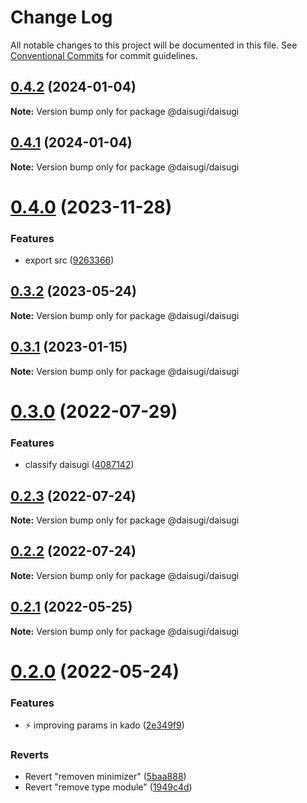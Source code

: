 # Change Log

All notable changes to this project will be documented in this file.
See [Conventional Commits](https://conventionalcommits.org) for commit guidelines.

## [0.4.2](https://github.com/daisugiland/daisugi/compare/@daisugi/daisugi@0.4.0...@daisugi/daisugi@0.4.2) (2024-01-04)

**Note:** Version bump only for package @daisugi/daisugi

## [0.4.1](https://github.com/daisugiland/daisugi/compare/@daisugi/daisugi@0.4.0...@daisugi/daisugi@0.4.1) (2024-01-04)

**Note:** Version bump only for package @daisugi/daisugi

# [0.4.0](https://github.com/daisugiland/daisugi/compare/@daisugi/daisugi@0.3.2...@daisugi/daisugi@0.4.0) (2023-11-28)

### Features

* export src ([9263366](https://github.com/daisugiland/daisugi/commit/9263366f21e753c3edf34234f5833aff611538f5))

## [0.3.2](https://github.com/daisugiland/daisugi/compare/@daisugi/daisugi@0.3.1...@daisugi/daisugi@0.3.2) (2023-05-24)

**Note:** Version bump only for package @daisugi/daisugi

## [0.3.1](https://github.com/daisugiland/daisugi/compare/@daisugi/daisugi@0.3.0...@daisugi/daisugi@0.3.1) (2023-01-15)

**Note:** Version bump only for package @daisugi/daisugi

# [0.3.0](https://github.com/daisugiland/daisugi/compare/@daisugi/daisugi@0.2.3...@daisugi/daisugi@0.3.0) (2022-07-29)

### Features

* classify daisugi ([4087142](https://github.com/daisugiland/daisugi/commit/4087142fa4454e0e8b6d728df8e259f17a17784e))

## [0.2.3](https://github.com/daisugiland/daisugi/compare/@daisugi/daisugi@0.2.2...@daisugi/daisugi@0.2.3) (2022-07-24)

**Note:** Version bump only for package @daisugi/daisugi

## [0.2.2](https://github.com/daisugiland/daisugi/compare/@daisugi/daisugi@0.2.1...@daisugi/daisugi@0.2.2) (2022-07-24)

**Note:** Version bump only for package @daisugi/daisugi

## [0.2.1](https://github.com/daisugiland/daisugi/compare/@daisugi/daisugi@0.2.0...@daisugi/daisugi@0.2.1) (2022-05-25)

**Note:** Version bump only for package @daisugi/daisugi

# [0.2.0](https://github.com/daisugiland/daisugi/compare/@daisugi/daisugi@0.1.10...@daisugi/daisugi@0.2.0) (2022-05-24)

### Features

* :zap: improving params in kado ([2e349f9](https://github.com/daisugiland/daisugi/commit/2e349f917d1af79511b13ece3720baeca855e413))

### Reverts

* Revert "removen minimizer" ([5baa888](https://github.com/daisugiland/daisugi/commit/5baa88806a091420549575d7b01338e40a343be3))
* Revert "remove type module" ([1949c4d](https://github.com/daisugiland/daisugi/commit/1949c4d33ec01425682dd474b1852dbda13f50bd))
